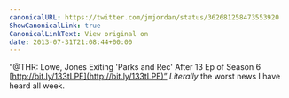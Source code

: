 ```yaml
---
canonicalURL: https://twitter.com/jmjordan/status/362681258473553920
ShowCanonicalLink: true
CanonicalLinkText: View original on
date: 2013-07-31T21:08:44+00:00
---
```

“@THR: Lowe, Jones Exiting 'Parks and Rec' After 13 Ep of Season 6 [http://bit.ly/133tLPE](http://bit.ly/133tLPE)” *Literally* the worst news I have heard all week.